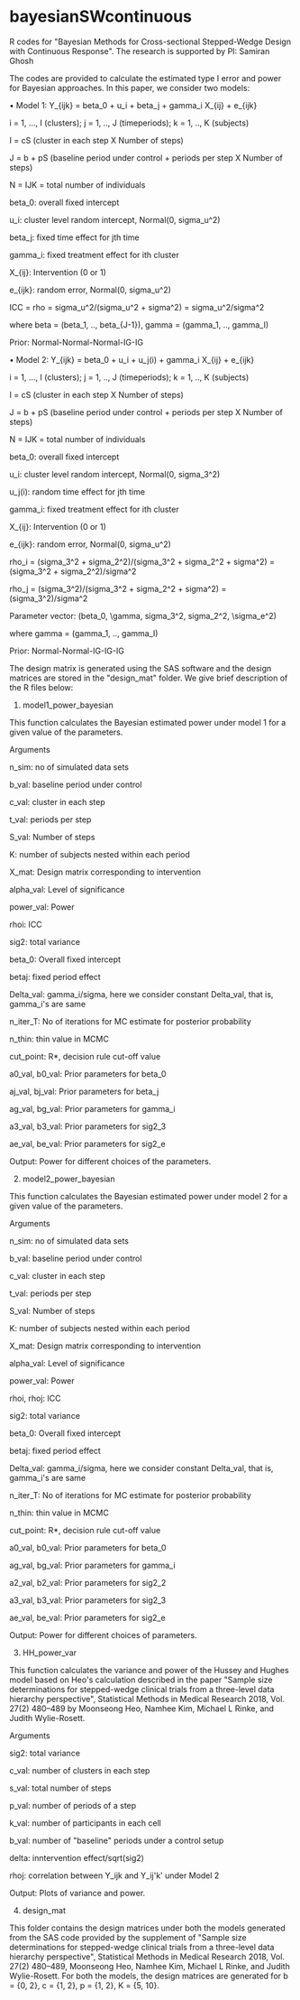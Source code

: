 # bayesianSWcontinuous
R codes for "Bayesian Methods for Cross-sectional Stepped-Wedge Design with Continuous Response".
The research is supported by PI: Samiran Ghosh

The codes are provided to calculate the estimated type I error and power for Bayesian approaches. In this paper, we consider two models:

•	Model 1: Y_{ijk} = beta_0 + u_i + beta_j + gamma_i X_{ij} + e_{ijk}
 
 i = 1, ..., I (clusters); j = 1, .., J (timeperiods); k = 1, .., K (subjects)
 
 I = cS (cluster in each step X Number of steps)
 
 J = b + pS (baseline period under control + periods per step X Number of steps)

 N = IJK = total number of individuals

 beta_0: overall fixed intercept

 u_i: cluster level random intercept, Normal(0, sigma_u^2)

 beta_j: fixed time effect for jth time

 gamma_i: fixed treatment effect for ith cluster

 X_{ij}: Intervention (0 or 1)
 
 e_{ijk}: random error, Normal(0, sigma_u^2)
 
 ICC = rho = sigma_u^2/(sigma_u^2 + sigma^2) = sigma_u^2/sigma^2
 
 where beta = (beta_1, .., beta_{J-1}), gamma = (gamma_1, .., gamma_I)
 
 Prior: Normal-Normal-Normal-IG-IG

•	Model 2: Y_{ijk} = beta_0 + u_i + u_j(i) + gamma_i X_{ij} + e_{ijk}

i = 1, ..., I (clusters); j = 1, .., J (timeperiods); k = 1, .., K (subjects)

I = cS (cluster in each step X Number of steps)

J = b + pS (baseline period under control + periods per step X Number of steps)

N = IJK = total number of individuals

beta_0: overall fixed intercept

u_i: cluster level random intercept, Normal(0, sigma_3^2)

u_j(i): random time effect for jth time

gamma_i: fixed treatment effect for ith cluster

X_{ij}: Intervention (0 or 1)

e_{ijk}: random error, Normal(0, sigma_u^2)

rho_i = (sigma_3^2  + sigma_2^2)/(sigma_3^2 + sigma_2^2 + sigma^2) = (sigma_3^2  + sigma_2^2)/sigma^2

rho_j = (sigma_3^2)/(sigma_3^2 + sigma_2^2 + sigma^2) = (sigma_3^2)/sigma^2

Parameter vector: (beta_0, \gamma, sigma_3^2, sigma_2^2, \sigma_e^2)

where gamma = (gamma_1, .., gamma_I)
 
Prior: Normal-Normal-IG-IG-IG

The design matrix is generated using the SAS software and the design matrices are stored in the "design_mat" folder. We give brief description of the R files below:

1. model1_power_bayesian

This function calculates the Bayesian estimated power under model 1 for a given value of the parameters.

Arguments

n_sim: no of simulated data sets

b_val: baseline period under control 

c_val: cluster in each step

t_val: periods per step

S_val: Number of steps

K: number of subjects nested within each period

X_mat: Design matrix corresponding to intervention

alpha_val: Level of significance

power_val: Power

rhoi: ICC

sig2: total variance                

beta_0: Overall fixed intercept

betaj: fixed period effect

Delta_val: gamma_i/sigma, here we consider constant Delta_val, that is, gamma_i's are same

n_iter_T: No of iterations for MC estimate for posterior probability 

n_thin: thin value in MCMC

cut_point: R*, decision rule cut-off value

a0_val, b0_val: Prior parameters for beta_0

aj_val, bj_val: Prior parameters for beta_j

ag_val, bg_val: Prior parameters for gamma_i

a3_val, b3_val: Prior parameters for sig2_3

ae_val, be_val: Prior parameters for sig2_e


Output: Power for different choices of the parameters.

2. model2_power_bayesian

This function calculates the Bayesian estimated power under model 2 for a given value of the parameters.

Arguments

n_sim: no of simulated data sets

b_val: baseline period under control 

c_val: cluster in each step

t_val: periods per step

S_val: Number of steps

K: number of subjects nested within each period

X_mat: Design matrix corresponding to intervention

alpha_val: Level of significance

power_val: Power

rhoi, rhoj: ICC

sig2: total variance                

beta_0: Overall fixed intercept

betaj: fixed period effect

Delta_val: gamma_i/sigma, here we consider constant Delta_val, that is, gamma_i's are same

n_iter_T: No of iterations for MC estimate for posterior probability 

n_thin: thin value in MCMC

cut_point: R*, decision rule cut-off value

a0_val, b0_val: Prior parameters for beta_0

ag_val, bg_val: Prior parameters for gamma_i

a2_val, b2_val: Prior parameters for sig2_2

a3_val, b3_val: Prior parameters for sig2_3

ae_val, be_val: Prior parameters for sig2_e

Output: Power for different choices of parameters.

3. HH_power_var

This function calculates the variance and power of the Hussey and Hughes model based on Heo's calculation described in the paper "Sample size determinations for stepped-wedge clinical trials from a three-level data hierarchy perspective", Statistical Methods in Medical Research 2018, Vol. 27(2) 480–489 by Moonseong Heo, Namhee Kim, Michael L Rinke, and Judith Wylie-Rosett.


Arguments

sig2: total variance 

c_val: number of clusters in each step

s_val: total number of steps

p_val: number of periods of a step

k_val: number of participants in each cell

b_val: number of "baseline" periods under a control setup

delta: inntervention effect/sqrt(sig2)

rhoj: correlation between Y_ijk and Y_ij'k' under Model 2 

Output: Plots of variance and power.

4. design_mat

This folder contains the design matrices under both the models generated from the SAS code provided by the supplement of "Sample size determinations for stepped-wedge clinical trials from a three-level data hierarchy perspective", Statistical Methods in Medical Research 2018, Vol. 27(2) 480–489, Moonseong Heo, Namhee Kim, Michael L Rinke, and Judith Wylie-Rosett. For both the models, the design matrices are generated for b = {0, 2}, c = {1, 2}, p = {1, 2}, K = {5, 10}.
